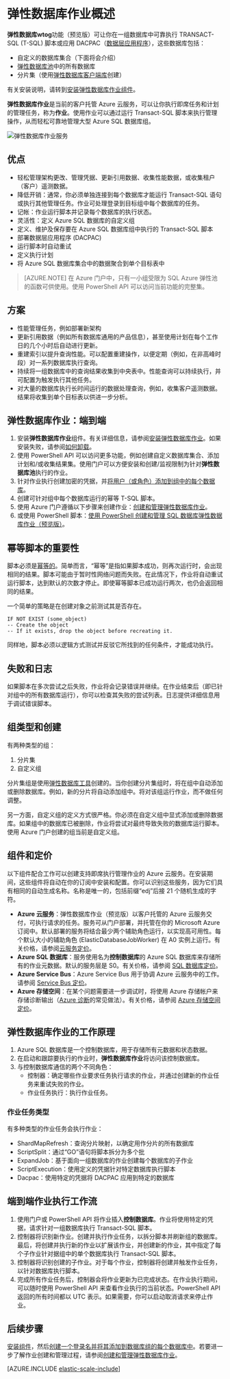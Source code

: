 <properties
	pageTitle="弹性数据库作业概述 | Microsoft Azure" 
	description="安装弹性数据库作业服务" 
	metaKeywords="Azure SQL 数据库弹性数据库" 
	services="sql-database" documentationCenter=""  
	manager="jeffreyg" 
	authors="ddove"/>

<tags 
	ms.service="sql-database" 
	ms.date="11/04/2015" 
	wacn.date="" />

# 弹性数据库作业概述

**弹性数据库wtog**功能（预览版）可让你在一组数据库中可靠执行 TRANSACT-SQL (T-SQL) 脚本或应用 DACPAC（[数据层应用程序](https://msdn.microsoft.com/zh-cn/library/ee210546.aspx)），这些数据库包括：

* 自定义的数据库集合（下面将会介绍）
* [弹性数据库池](/documentation/articles/sql-database-elastic-pool)中的所有数据库
* 分片集（使用[弹性数据库客户端库](/documentation/articles/sql-database-elastic-database-client-library)创建） 
 
有关安装说明，请转到[安装弹性数据库作业组件](/documentation/articles/sql-database-elastic-jobs-service-installation)。

**弹性数据库作业**是当前的客户托管 Azure 云服务，可以让你执行即席任务和计划的管理任务，称为**作业**。使用作业可以通过运行 Transact-SQL 脚本来执行管理操作，从而轻松可靠地管理大型 Azure SQL 数据库组。

![弹性数据库作业服务][1]

## 优点
* 轻松管理架构更改、管理凭据、更新引用数据、收集性能数据，或收集租户（客户）遥测数据。
* 降低开销：通常，你必须单独连接到每个数据库才能运行 Transact-SQL 语句或执行其他管理任务。作业可处理登录到目标组中每个数据库的任务。
* 记帐：作业运行脚本并记录每个数据库的执行状态。 
* 灵活性：定义 Azure SQL 数据库的自定义组
* 定义、维护及保存要在 Azure SQL 数据库组中执行的 Transact-SQL 脚本 
* 部署数据层应用程序 (DACPAC)
* 运行脚本时自动重试
* 定义执行计划
* 将 Azure SQL 数据库集合中的数据聚合到单个目标表中

> [AZURE.NOTE] 在 Azure 门户中，只有一小组受限为 SQL Azure 弹性池的函数可供使用。使用 PowerShell API 可以访问当前功能的完整集。

## 方案

* 性能管理任务，例如部署新架构
* 更新引用数据（例如所有数据库通用的产品信息），甚至使用计划在每个工作日的几个小时后自动进行更新。
* 重建索引以提升查询性能。可以配置重建操作，以便定期（例如，在非高峰时段）对一系列数据库执行查询。
* 持续将一组数据库中的查询结果收集到中央表中。性能查询可以持续执行，并可配置为触发执行其他任务。
* 对大量的数据库执行长时间运行的数据处理查询，例如，收集客户遥测数据。结果将收集到单个目标表以供进一步分析。

## 弹性数据库作业：端到端 
1.	安装**弹性数据库作业**组件。有关详细信息，请参阅[安装弹性数据库作业](/documentation/articles/sql-database-elastic-jobs-service-installation)。如果安装失败，请参阅[如何卸载](/documentation/articles/sql-database-elastic-jobs-uninstall)。
2.	使用 PowerShell API 可以访问更多功能，例如创建自定义数据库集合、添加计划和/或收集结果集。使用门户可以方便安装和创建/监视限制为针对**弹性数据库池**执行的作业。 
3.	针对作业执行创建加密的凭据，并[将用户（或角色）添加到组中的每个数据库](/documentation/articles/sql-database-elastic-jobs-add-logins-to-dbs)。
4.	创建可针对组中每个数据库运行的幂等 T-SQL 脚本。 
5.	使用 Azure 门户遵循以下步骤来创建作业：[创建和管理弹性数据库作业](/documentation/articles/sql-database-elastic-jobs-create-and-manage)。 
6.	或使用 PowerShell 脚本：[使用 PowerShell 创建和管理 SQL 数据库弹性数据库作业（预览版）](/documentation/articles/sql-database-elastic-jobs-powershell)。

## 幂等脚本的重要性
脚本必须是[幂等的](https://zh.wikipedia.org/wiki/Idempotence)。简单而言，“幂等”是指如果脚本成功，则再次运行时，会出现相同的结果。脚本可能由于暂时性网络问题而失败。在此情况下，作业将自动重试运行脚本，达到默认的次数才停止。即使幂等脚本已成功运行两次，也仍会返回相同的结果。

一个简单的策略是在创建对象之前测试其是否存在。

	IF NOT EXIST (some_object)
	-- Create the object 
	-- If it exists, drop the object before recreating it.

同样地，脚本必须以逻辑方式测试并反驳它所找到的任何条件，才能成功执行。

## 失败和日志

如果脚本在多次尝试之后失败，作业将会记录错误并继续。在作业结束后（即已针对组中的所有数据库运行），你可以检查其失败的尝试列表。日志提供详细信息用于调试错误脚本。

## 组类型和创建

有两种类型的组：

1. 分片集
2. 自定义组

分片集组是使用[弹性数据库工具](/documentation/articles/sql-database-elastic-scale-introduction)创建的。当你创建分片集组时，将在组中自动添加或删除数据库。例如，新的分片将自动添加组中。将对该组运行作业，而不做任何调整。

另一方面，自定义组的定义方式很严格。你必须在自定义组中显式添加或删除数据库。如果组中的数据库已被删除，作业将尝试对最终导致失败的数据库运行脚本。使用 Azure 门户创建的组当前是自定义组。


## 组件和定价 
以下组件配合工作可以创建支持即席执行管理作业的 Azure 云服务。在安装期间，这些组件将自动在你的订阅中安装和配置。你可以识别这些服务，因为它们具有相同的自动生成名称。名称是唯一的，包括前缀“edj”后接 21 个随机生成的字符。

* **Azure 云服务**：弹性数据库作业（预览版）以客户托管的 Azure 云服务交付，可执行请求的任务。服务可从门户部署，并托管在你的 Microsoft Azure 订阅中。默认部署的服务将结合最少两个辅助角色运行，以实现高可用性。每个默认大小的辅助角色 (ElasticDatabaseJobWorker) 在 A0 实例上运行。有关价格，请参阅[云服务定价](/home/features/cloud-services/#price)。 
* **Azure SQL 数据库**：服务使用名为**控制数据库**的 Azure SQL 数据库来存储所有的作业元数据。默认的服务层是 S0。有关价格，请参阅 [SQL 数据库定价](/home/features/sql-database/#price)。
* **Azure Service Bus**：Azure Service Bus 用于协调 Azure 云服务中的工作。请参阅 [Service Bus 定价](/home/features/messaging/#price)。
* **Azure 存储空间**：在某个问题需要进一步调试时，将使用 Azure 存储帐户来存储诊断输出（[Azure 诊断](/documentation/articles/cloud-services-dotnet-diagnostics)的常见做法）。有关价格，请参阅 [Azure 存储空间定价](/home/features/storage/#price)。

## 弹性数据库作业的工作原理
1.	Azure SQL 数据库是一个控制数据库，用于存储所有元数据和状态数据。
2.	在启动和跟踪要执行的作业时，**弹性数据库作业**将访问该控制数据库。
3.	与控制数据库通信的两个不同角色： 
	* 控制器：确定哪些作业要求任务执行请求的作业，并通过创建新的作业任务来重试失败的作业。
	* 作业任务执行：执行作业任务。

### 作业任务类型
有多种类型的作业任务会执行作业：

* ShardMapRefresh：查询分片映射，以确定用作分片的所有数据库
* ScriptSplit：通过“GO”语句将脚本拆分为多个批
* ExpandJob：基于面向一组数据库的作业创建每个数据库的子作业
* ScriptExecution：使用定义的凭据针对特定数据库执行脚本
* Dacpac：使用特定的凭据将 DACPAC 应用到特定的数据库

## 端到端作业执行工作流
1.	使用门户或 PowerShell API 将作业插入**控制数据库**。作业将使用特定的凭据，请求针对一组数据库执行 Transact-SQL 脚本。
2.	控制器将识别新作业。创建并执行作业任务，以拆分脚本并刷新组的数据库。最后，将创建并执行新的作业以扩展该作业，并创建新的作业，其中指定了每个子作业针对据组中的单个数据库执行 Transact-SQL 脚本。
3.	控制器将识别创建的子作业。对于每个作业，控制器将创建并触发作业任务，以针对数据库执行脚本。 
4.	完成所有作业任务后，控制器会将作业更新为已完成状态。在作业执行期间，可以随时使用 PowerShell API 来查看作业执行的当前状态。PowerShell API 返回的所有时间都以 UTC 表示。如果需要，你可以启动取消请求来停止作业。 

## 后续步骤
[安装组件](/documentation/articles/sql-database-elastic-jobs-service-installation)，然后[创建一个登录名并将其添加到数据库组的每个数据库中](/documentation/articles/sql-database-elastic-jobs-add-logins-to-dbs)。若要进一步了解作业创建和管理过程，请参阅[创建和管理弹性数据库作业](/documentation/articles/sql-database-elastic-jobs-create-and-manage)。

[AZURE.INCLUDE [elastic-scale-include](../includes/elastic-scale-include.md)]

<!--Image references-->
[1]: ./media/sql-database-elastic-jobs-overview/elastic-jobs.png
<!--anchors-->

<!---HONumber=Mooncake_0118_2016-->